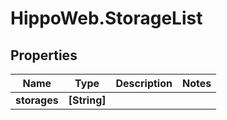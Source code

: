 # HippoWeb.StorageList

## Properties

Name | Type | Description | Notes
------------ | ------------- | ------------- | -------------
**storages** | **[String]** |  | 


